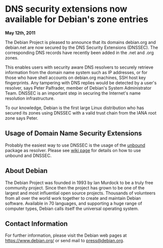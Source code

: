 
DNS security extensions now available for Debian's zone entries
===============================================================


**May 12th, 2011**


The Debian Project is pleased to announce that its domains
debian.org and debian.net are now secured by the DNS Security
Extensions (DNSSEC). The corresponding DNS records have recently been added
in the .net and .org zones.



This enables users with security aware DNS resolvers to securely
retrieve information from the domain name system such as IP addresses,
or for those who have shell accounts on debian.org machines, SSH host key
fingerprints. Any tampering with DNS replies would be detected by a user's
resolver, says Peter Palfrader, member of Debian's System Administrator
Team. DNSSEC is an important step in securing the Internet's name
resolution infrastructure.



To our knowledge, Debian is the first large Linux distribution who has
secured its zones using DNSSEC with a valid trust chain from the IANA root zone
says Peter.


Usage of Domain Name Security Extensions
----------------------------------------


Probably the easiest way to use DNSSEC is the usage of the [unbound](https://packages.debian.org/unbound) package as resolver.
Please see [wiki page](https://wiki.debian.org/DNSSEC) for details on
how to use unbound and DNSSEC.


About Debian
------------



The Debian Project was founded in 1993 by Ian Murdock to be a truly
free community project. Since then the project has grown to be one of
the largest and most influential open source projects. Thousands of
volunteers from all over the world work together to create and
maintain Debian software. Available in 70 languages, and
supporting a huge range of computer types, Debian calls itself the
universal operating system.



Contact Information
-------------------


For further information, please visit the Debian web pages at
<https://www.debian.org/> or send mail to
<press@debian.org>.



